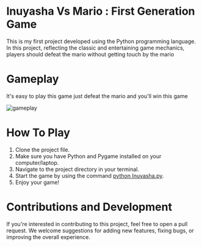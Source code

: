 # Inuyasha Vs Mario : First Generation Game
This is my first project developed using the Python programming language. In this project, reflecting the classic and entertaining game mechanics, players should defeat the mario without getting touch by the mario
# Gameplay
It's easy to play this game just defeat the mario and you'll win this game

![gameplay](https://github.com/SilenceHuang-m/Game_1/assets/137615208/7577435c-7708-4fb7-b8cd-8596ecf2528f)

# How To Play
1. Clone the project file.
2. Make sure you have Python and Pygame installed on your computer/laptop.
3. Navigate to the project directory in your terminal.
4. Start the game by using the command [python Inuyasha.py](https://img.shields.io/badge/python%20Inuyasha.py-black).
5. Enjoy your game!
# Contributions and Development
If you're interested in contributing to this project, feel free to open a pull request. We welcome suggestions for adding new features, fixing bugs, or improving the overall experience.





